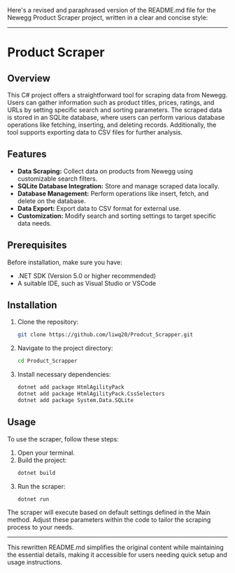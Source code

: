 Here's a revised and paraphrased version of the README.md file for the Newegg Product Scraper project, written in a clear and concise style:

---

# Product Scraper

## Overview

This C# project offers a straightforward tool for scraping data from Newegg. Users can gather information such as product titles, prices, ratings, and URLs by setting specific search and sorting parameters. The scraped data is stored in an SQLite database, where users can perform various database operations like fetching, inserting, and deleting records. Additionally, the tool supports exporting data to CSV files for further analysis.

## Features

- **Data Scraping:** Collect data on products from Newegg using customizable search filters.
- **SQLite Database Integration:** Store and manage scraped data locally.
- **Database Management:** Perform operations like insert, fetch, and delete on the database.
- **Data Export:** Export data to CSV format for external use.
- **Customization:** Modify search and sorting settings to target specific data needs.

## Prerequisites

Before installation, make sure you have:

- .NET SDK (Version 5.0 or higher recommended)
- A suitable IDE, such as Visual Studio or VSCode

## Installation

1. Clone the repository:
   ```bash
   git clone https://github.com/liwq20/Prodcut_Scrapper.git
   ```
2. Navigate to the project directory:
   ```bash
   cd Product_Scrapper
   ```
3. Install necessary dependencies:
   ```bash
   dotnet add package HtmlAgilityPack
   dotnet add package HtmlAgilityPack.CssSelectors
   dotnet add package System.Data.SQLite
   ```

## Usage

To use the scraper, follow these steps:

1. Open your terminal.
2. Build the project:
   ```bash
   dotnet build
   ```
3. Run the scraper:
   ```bash
   dotnet run
   ```
The scraper will execute based on default settings defined in the Main method. Adjust these parameters within the code to tailor the scraping process to your needs.

---

This rewritten README.md simplifies the original content while maintaining the essential details, making it accessible for users needing quick setup and usage instructions.
